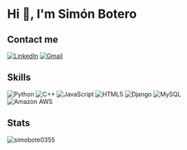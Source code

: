 # Hi 👋, I'm Simón Botero

## Contact me

[![LinkedIn](https://img.shields.io/badge/LinkedIn-0077B5?style=for-the-badge&logo=linkedin&logoColor=white)](https://www.linkedin.com/in/sim%C3%B3n-botero-196944349/)
[![Gmail](https://img.shields.io/badge/Gmail-D14836?style=for-the-badge&logo=gmail&logoColor=white)](mailto:simobotero7445@gmail.com)

## Skills
![Python](https://img.shields.io/badge/Python-3776AB?style=for-the-badge&logo=python&logoColor=white)
![C++](https://img.shields.io/badge/C%2B%2B-00599C?style=for-the-badge&logo=c%2B%2B&logoColor=white)
![JavaScript](https://img.shields.io/badge/JavaScript-323330?style=for-the-badge&logo=javascript&logoColor=F7DF1E)
![HTML5](https://img.shields.io/badge/HTML5-E34F26?style=for-the-badge&logo=html5&logoColor=white)
![Django](https://img.shields.io/badge/Django-092E20?style=for-the-badge&logo=django&logoColor=white)
![MySQL](https://img.shields.io/badge/MySQL-00000F?style=for-the-badge&logo=mysql&logoColor=white)
![Amazon AWS](https://img.shields.io/badge/Amazon_AWS-232F3E?style=for-the-badge&logo=amazon-aws&logoColor=white)

## Stats
<p><img align="center" src="https://github-readme-stats.vercel.app/api/top-langs?username=simobote0355&show_icons=true&locale=en&layout=compact" alt="simobote0355" /></p>



